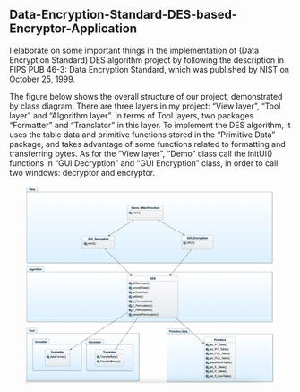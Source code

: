 ## Data-Encryption-Standard-DES-based-Encryptor-Application
I elaborate on some important things in the implementation of (Data Encryption Standard) DES algorithm project by following the description in FIPS PUB 46-3: Data Encryption Standard, which was published by NIST on October 25, 1999.

The figure below shows the overall structure of our project, demonstrated by class diagram. There are three layers in my project: “View layer”, “Tool layer” and “Algorithm layer”. In terms of Tool layers, two packages “Formatter” and “Translator” in this layer. To implement the DES algorithm, it uses the table data and primitive functions stored in the “Primitive Data” package, and takes advantage of some functions related to formatting and transferring bytes. As for the “View layer”, “Demo” class call the initUI() functions in “GUI Decryption” and “GUI Encryption” class, in order to call two windows: decryptor and encryptor.
<div align=center><img src="https://github.com/WangHewei16/Data-Encryption-Standard-DES-based-Encryptor-Application/blob/main/Figures/achitectures.png?raw=true" width="450"/></div>

